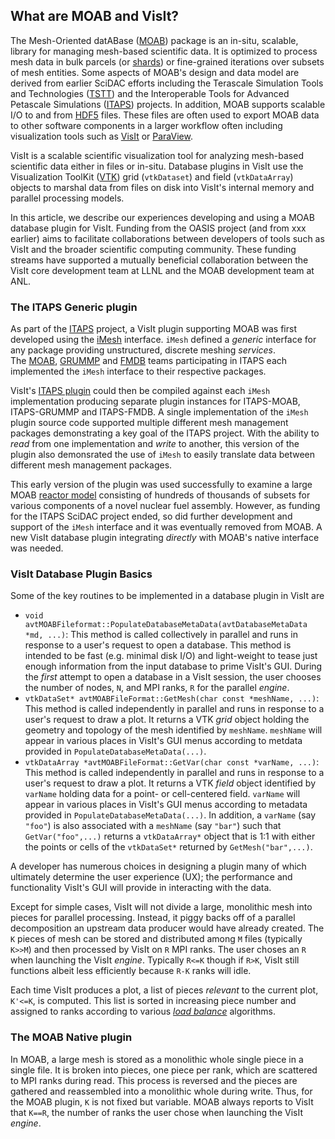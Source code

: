 ## What are MOAB and VisIt?
The Mesh-Oriented datABase ([MOAB](https://sigma.mcs.anl.gov/moab-library/)) package is an in-situ, scalable, library for managing mesh-based scientific data.
It is optimized to process mesh data in bulk parcels (or [shards](https://en.wikipedia.org/wiki/Shard_(database_architecture))) or fine-grained iterations over subsets of mesh entities.
Some aspects of MOAB's design and data model are derived from earlier SciDAC efforts including the Terascale Simulation Tools and Technologies ([TSTT](https://www.researchgate.net/publication/259197545_The_TSTTM_Interface)) and the Interoperable Tools for Advanced Petascale Simulations ([ITAPS](https://www.osti.gov/biblio/971531/)) projects.
In addition, MOAB supports scalable I/O to and from [HDF5](https://support.hdfgroup.org/documentation/hdf5/latest/) files.
These files are often used to export MOAB data to other software components in a larger workflow often including visualization tools such as [VisIt](https://visit.llnl.gov) or [ParaView](https://www.paraview.org).

VisIt is a scalable scientific visualization tool for analyzing mesh-based scientific data either in files or in-situ.
Database plugins in VisIt use the Visualization ToolKit ([VTK](https://vtk.org)) grid (`vtkDataset`) and field (`vtkDataArray`) objects to marshal data from files on disk into VisIt's internal memory and parallel processing models.

In this article, we describe our experiences developing and using a MOAB database plugin for VisIt.
Funding from the OASIS project (and from xxx earlier) aims to facilitate collaborations between developers of tools such as VisIt and the broader scientific computing community.
These funding streams have supported a mutually beneficial collaboration between the VisIt core development team at LLNL and the MOAB development team at ANL.

### The ITAPS Generic plugin

As part of the [ITAPS](https://markcmiller86.github.io/ITAPS/) project, a VisIt plugin supporting MOAB was first developed using the [iMesh](https://markcmiller86.github.io/ITAPS/software/iMesh_html/i_mesh_8h.html) interface.
`iMesh` defined a *generic* interface for any package providing unstructured, discrete meshing *services*.	
The [MOAB](https://sigma.mcs.anl.gov/moab-library/), [GRUMMP](https://www.researchgate.net/publication/254313656_GRUMMP_User's_Guide) and [FMDB](https://scorec.rpi.edu/FMDB/) teams participating in ITAPS each implemented the `iMesh` interface to their respective packages.

VisIt's [ITAPS plugin](https://github.com/visit-dav/visit/tree/2.10RC/src/databases/ITAPS_C) could then be compiled against each `iMesh` implementation producing separate plugin instances for ITAPS-MOAB, ITAPS-GRUMMP and ITAPS-FMDB.
A single implementation of the `iMesh` plugin source code supported multiple different mesh management packages demonstrating a key goal of the ITAPS project.
With the ability to *read* from one implementation and *write* to another, this version of the plugin also demonsrated the use of `iMesh` to easily translate data between different mesh management packages.

This early version of the plugin was used successfully to examine a large MOAB [reactor model](https://publications.anl.gov/anlpubs/2013/10/76766.pdf#page=12) consisting of hundreds of thousands of subsets for various components of a novel nuclear fuel assembly.
However, as funding for the ITAPS SciDAC project ended, so did further development and support of the `iMesh` interface and it was eventually removed from MOAB.
A new VisIt database plugin integrating *directly* with MOAB's native interface was needed.

### VisIt Database Plugin Basics

Some of the key routines to be implemented in a database plugin in VisIt are
* `void avtMOABFileformat::PopulateDatabaseMetaData(avtDatabaseMetaData *md, ...)`:
  This method is called collectively in parallel and runs in response to a user's request to open a database.
  This method is intended to be fast (e.g. minimal disk I/O) and light-weight to tease just enough information from the input database to prime VisIt's GUI.
  During the *first* attempt to open a database in a VisIt session, the user chooses the number of nodes, `N`, and MPI ranks, `R` for the parallel *engine*.
* `vtkDataSet* avtMOABFileFormat::GetMesh(char const *meshName, ...)`:
  This method is called independently in parallel and runs in response to a user's request to draw a plot.
  It returns a VTK *grid* object holding the geometry and topology of the mesh identified by `meshName`.
  `meshName` will appear in various places in VisIt's GUI menus according to metdata provided in `PopulateDatabaseMetaData(...)`.
* `vtkDataArray *avtMOABFileFormat::GetVar(char const *varName, ...)`:
  This method is called independently in parallel and runs in response to a user's request to draw a plot.
  It returns a VTK *field* object identified by `varName` holding data for a point- or cell-centered field.
  `varName` will appear in various places in VisIt's GUI menus according to metadata provided in `PopulateDatabaseMetaData(...)`.
  In addition, a `varName` (say `"foo"`) is also associated with a `meshName` (say `"bar"`) such that `GetVar("foo",...)` returns a `vtkDataArray*` object that is 1:1 with either the points or cells of the `vtkDataSet*` returned by `GetMesh("bar",...)`. 

A developer has numerous choices in designing a plugin many of which ultimately determine the user experience (UX); the performance and functionality VisIt's GUI will provide in interacting with the data.

Except for simple cases, VisIt will not divide a large, monolithic mesh into pieces for parallel processing.
Instead, it piggy backs off of a parallel decomposition an upstream data producer would have already created.
The `K` pieces of mesh can be stored and distributed among `M` files (typically `K>>M`) and then processed by VisIt on `R` MPI ranks.
The user choses an `R` when launching the VisIt *engine*.
Typically `R<=K` though if `R>K`, VisIt still functions albeit less efficiently because `R-K` ranks will idle.

Each time VisIt produces a plot, a list of pieces *relevant* to the current plot, `K'<=K`, is computed.
This list is sorted in increasing piece number and assigned to ranks according to various [*load balance*](https://visit-sphinx-github-user-manual.readthedocs.io/en/develop/getting_started/Startup_Options.html#:~:text=Load%20balance%20options) algorithms.

### The MOAB Native plugin

In MOAB, a large mesh is stored as a monolithic whole single piece in a single file.
It is broken into pieces, one piece per rank, which are scattered to MPI ranks during read.
This process is reversed and the pieces are gathered and reassembled into a monolithic whole during write.
Thus, for the MOAB plugin, `K` is not fixed but variable. 
MOAB always reports to VisIt that `K==R`, the number of ranks the user chose when launching the VisIt *engine*.
